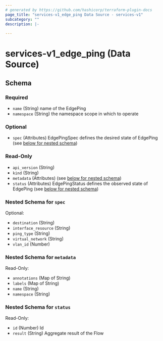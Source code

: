```yaml
---
# generated by https://github.com/hashicorp/terraform-plugin-docs
page_title: "services-v1_edge_ping Data Source - services-v1"
subcategory: ""
description: |-
  
---
```


# services-v1_edge_ping (Data Source)





<!-- schema generated by tfplugindocs -->
## Schema

### Required

- `name` (String) name of the EdgePing
- `namespace` (String) the namespace scope in which to operate

### Optional

- `spec` (Attributes) EdgePingSpec defines the desired state of EdgePing (see [below for nested schema](#nestedatt--spec))

### Read-Only

- `api_version` (String)
- `kind` (String)
- `metadata` (Attributes) (see [below for nested schema](#nestedatt--metadata))
- `status` (Attributes) EdgePingStatus defines the observed state of EdgePing (see [below for nested schema](#nestedatt--status))

<a id="nestedatt--spec"></a>
### Nested Schema for `spec`

Optional:

- `destination` (String)
- `interface_resource` (String)
- `ping_type` (String)
- `virtual_network` (String)
- `vlan_id` (Number)


<a id="nestedatt--metadata"></a>
### Nested Schema for `metadata`

Read-Only:

- `annotations` (Map of String)
- `labels` (Map of String)
- `name` (String)
- `namespace` (String)


<a id="nestedatt--status"></a>
### Nested Schema for `status`

Read-Only:

- `id` (Number) Id
- `result` (String) Aggregate result of the Flow

